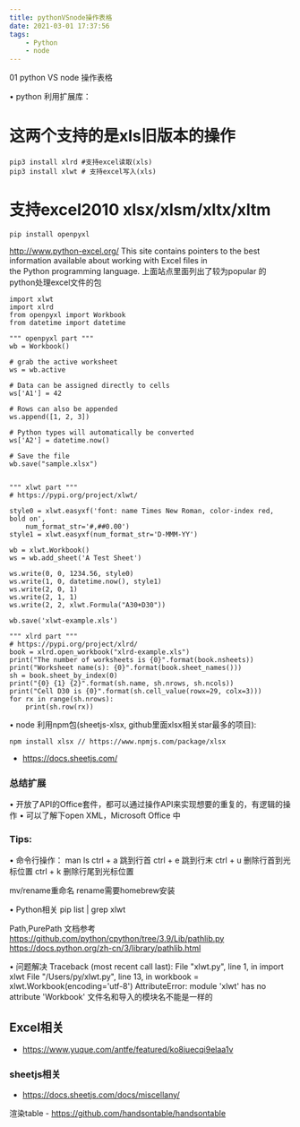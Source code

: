```yaml
---
title: pythonVSnode操作表格
date: 2021-03-01 17:37:56
tags:
    - Python
    - node
---
```

01 python VS node 操作表格

• python 利用扩展库：
# 这两个支持的是xls旧版本的操作
```
pip3 install xlrd #支持excel读取(xls)
pip3 install xlwt # 支持excel写入(xls)
```
# 支持excel2010 xlsx/xlsm/xltx/xltm
```
pip install openpyxl
```
http://www.python-excel.org/  This site contains pointers to the best information available about working with Excel files in the Python programming language.
上面站点里面列出了较为popular 的 python处理excel文件的包

```
import xlwt
import xlrd
from openpyxl import Workbook
from datetime import datetime

""" openpyxl part """
wb = Workbook()

# grab the active worksheet
ws = wb.active

# Data can be assigned directly to cells
ws['A1'] = 42

# Rows can also be appended
ws.append([1, 2, 3])

# Python types will automatically be converted
ws['A2'] = datetime.now()

# Save the file
wb.save("sample.xlsx")


""" xlwt part """
# https://pypi.org/project/xlwt/

style0 = xlwt.easyxf('font: name Times New Roman, color-index red, bold on',
    num_format_str='#,##0.00')
style1 = xlwt.easyxf(num_format_str='D-MMM-YY')

wb = xlwt.Workbook()
ws = wb.add_sheet('A Test Sheet')

ws.write(0, 0, 1234.56, style0)
ws.write(1, 0, datetime.now(), style1)
ws.write(2, 0, 1)
ws.write(2, 1, 1)
ws.write(2, 2, xlwt.Formula("A30+D30"))

wb.save('xlwt-example.xls')

""" xlrd part """
# https://pypi.org/project/xlrd/
book = xlrd.open_workbook("xlrd-example.xls")
print("The number of worksheets is {0}".format(book.nsheets))
print("Worksheet name(s): {0}".format(book.sheet_names()))
sh = book.sheet_by_index(0)
print("{0} {1} {2}".format(sh.name, sh.nrows, sh.ncols))
print("Cell D30 is {0}".format(sh.cell_value(rowx=29, colx=3)))
for rx in range(sh.nrows):
    print(sh.row(rx))

```

• node 利用npm包(sheetjs-xlsx, github里面xlsx相关star最多的项目):
```
npm install xlsx // https://www.npmjs.com/package/xlsx
```
- https://docs.sheetjs.com/






### 总结扩展
• 开放了API的Office套件，都可以通过操作API来实现想要的重复的，有逻辑的操作
• 可以了解下open XML，Microsoft Office 中

### Tips:

• 命令行操作：
man ls
ctrl + a 跳到行首
ctrl + e 跳到行末
ctrl + u 删除行首到光标位置
ctrl + k 删除行尾到光标位置

mv/rename重命名
rename需要homebrew安装

• Python相关
pip list | grep xlwt

Path,PurePath
文档参考
https://github.com/python/cpython/tree/3.9/Lib/pathlib.py
https://docs.python.org/zh-cn/3/library/pathlib.html


• 问题解决
Traceback (most recent call last):
  File "xlwt.py", line 1, in <module>
    import xlwt
  File "/Users/py/xlwt.py", line 13, in <module>
    workbook = xlwt.Workbook(encoding='utf-8')
AttributeError: module 'xlwt' has no attribute 'Workbook'
文件名和导入的模块名不能是一样的


## Excel相关
- https://www.yuque.com/antfe/featured/ko8iuecqi9elaa1v

### sheetjs相关
- https://docs.sheetjs.com/docs/miscellany/

渲染table - https://github.com/handsontable/handsontable